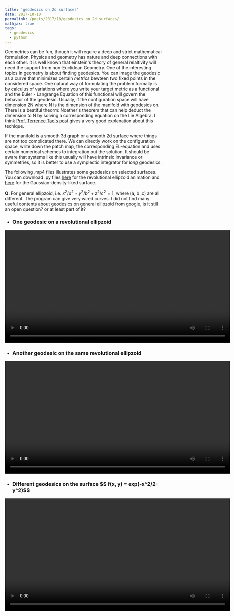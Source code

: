```yaml
---
title: 'geodesics on 2d surfaces'
date: 2017-10-10
permalink: /posts/2017/10/geodesics on 2d surfaces/
mathjax: true
tags:
  - geodesics
  - python
---
```


Geometries can be fun, though it will require a deep and strict mathematical formulation. Physics and geometry has nature and deep connections with each other. It is well known that einstein's theory of general relaltivity will need the support from non-Euclidean Geometry. One of the interesting topics in geometry is about finding geodesics. You can image the geodesic as a curve that minimizes certain *metrics* bewteen two fixed points in the considered space. One natural way of formulating the problem formally is by calculus of variations where you write your target metric as a functional and the Euler - Langrange Equation of this functional will govern the behavior of the geodesic. Usually, if the configuration space will have dimension 2N where N is the dimension of the manifold with geodesics on. There is a beatiful theorm: Noether's theorem that can help deduct the dimension to N by solving a corresponding equation on the Lie Algebra. I think [Prof. Terrence Tao's post](https://terrytao.wordpress.com/tag/euler-arnold-equation/) gives a very good explanation about this techique.

If the manifold is a smooth 3d graph or a smooth 2d surface where things are not too complicated there. We can directly work on the configuration space, write down the patch map, the corresponding EL-equation and uses certain numerical schemes to integration out the solution. It should be aware that systems like this usually will have intrinsic invariance or symmetries, so it is better to use a symplectic integrator for *long* geodesics.

The following .mp4 files illustrates some geodesics on selected surfaces. You can download .py files [here](https://dykuang.github.io/Files/Geo_ellipzoid.py) for  the revolutional ellipzoid animation and [here](https://dykuang.github.io/Files/Geo_2dGauss.py) for the Gaussian-density-liked surface. 

**Q**: For general ellipzoid, i.e. $x^2/a^2 + y^2/b^2 + z^2/c^2 = 1$, where \(a, b ,c\) are all different. The program can give very wired curves. I did not find many useful contents about geodesics on general ellipzoid from google, is it still an open question? or at least part of it? 

* ### One geodesic on a revolutional ellipzoid ###
 <video src="/images/geo_Ellipzoid1.mp4" width="720" height="360" controls preload></video>

* ### Another geodesic on the same revolutional ellipzoid ###
<video src="/images/geo_ellipzoid.mp4" width="720" height="360" controls preload></video>

* ### Different geodesics on the surface \$$ f(x, y) = exp(-x^2/2-y^2)$$ ###
<video src="/images/geo_2dGauss.mp4" width="720" height="360" controls preload></video>


